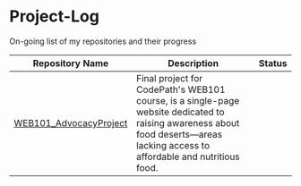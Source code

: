 # Project-Log
On-going list of my repositories and their progress

| Repository Name | Description | Status |
|-----------------|-------------|----------|
| [WEB101_AdvocacyProject](https://github.com/arinjal/WEB101_AdvocacyProject) | Final project for CodePath's WEB101 course, is a single-page website dedicated to raising awareness about food deserts—areas lacking access to affordable and nutritious food. |

